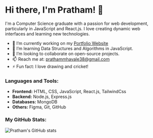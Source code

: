 # Hi there, I'm Pratham! 👋

I'm a Computer Science graduate with a passion for web development, particularly in JavaScript and React.js. I love creating dynamic web interfaces and learning new technologies.

- 🔭 I’m currently working on my [Portfolio Website](https://github.com/YourUsername/portfolio-website)
- 🌱 I’m learning Data Structures and Algorithms in JavaScript.
- 👯 I’m looking to collaborate on open-source projects.
- 📫 Reach me at: [prathammhavale38@gmail.com](prathammhavale38@gmail.com)
- ⚡ Fun fact: I love drawing and cricket!

### Languages and Tools:
- **Frontend:** HTML, CSS, JavaScript, React.js, TailwindCss
- **Backend:** Node.js, Express.js
- **Databases:** MongoDB
- **Others:** Figma, Git, GitHub

### My GitHub Stats:
![Pratham's GitHub stats](https://github-readme-stats.vercel.app/api?username=YourUsername&show_icons=true&theme=radical)
